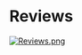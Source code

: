 # Reviews

[![Reviews.png](https://i.postimg.cc/jjXB61YM/Reviews.png)](https://postimg.cc/R3WP4XFt)
